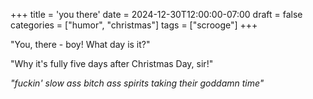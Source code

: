 +++
title = 'you there'
date = 2024-12-30T12:00:00-07:00
draft = false
categories = ["humor", "christmas"]
tags = ["scrooge"]
+++

"You, there - boy! What day is it?"

"Why it's fully five days after Christmas Day, sir!"

_"fuckin' slow ass bitch ass spirits taking their goddamn time"_